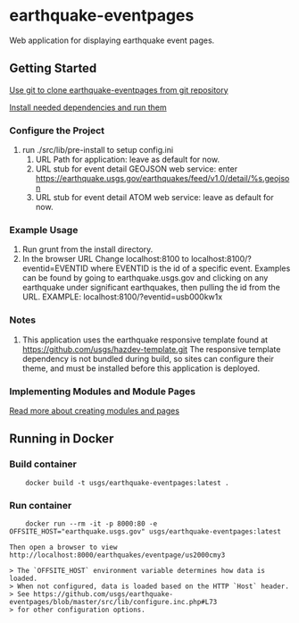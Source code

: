 earthquake-eventpages
==============

Web application for displaying earthquake event pages.

Getting Started
---------------

[Use git to clone earthquake-eventpages from git repository](readme_git_install.md)

[Install needed dependencies and run them](readme_dependency_install.md)


### Configure the Project ###
1. run ./src/lib/pre-install to setup config.ini
   1. URL Path for application: leave as default for now.
   1. URL stub for event detail GEOJSON web service:
      enter https://earthquake.usgs.gov/earthquakes/feed/v1.0/detail/%s.geojson
   1. URL stub for event detail ATOM web service: leave as default for now.

### Example Usage ###
1. Run grunt from the install directory.
1. In the browser URL
   Change localhost:8100 to localhost:8100/?eventid=EVENTID
   where EVENTID is the id of a specific event. Examples can be found by
   going to earthquake.usgs.gov and clicking on any earthquake under significant
   earthquakes, then pulling the id from the URL.
   EXAMPLE: localhost:8100/?eventid=usb000kw1x

### Notes ###
1. This application uses the earthquake responsive template found at
   https://github.com/usgs/hazdev-template.git
   The responsive template dependency is not bundled during build, so sites
   can configure their theme, and must be installed before this application
   is deployed.

### Implementing Modules and Module Pages

[Read more about creating modules and pages](MODULE.md)


Running in Docker
-----------------

### Build container ###

        docker build -t usgs/earthquake-eventpages:latest .

### Run container ###

        docker run --rm -it -p 8000:80 -e OFFSITE_HOST="earthquake.usgs.gov" usgs/earthquake-eventpages:latest

    Then open a browser to view http://localhost:8000/earthquakes/eventpage/us2000cmy3

    > The `OFFSITE_HOST` environment variable determines how data is loaded.
    > When not configured, data is loaded based on the HTTP `Host` header.
    > See https://github.com/usgs/earthquake-eventpages/blob/master/src/lib/configure.inc.php#L73
    > for other configuration options.
